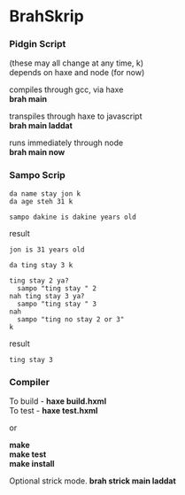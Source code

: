 BrahSkrip
=========

### Pidgin Script  
(these may all change at any time, k)  
depends on haxe and node (for now)  

compiles through gcc, via haxe  
  **brah main**  

transpiles through haxe to javascript  
  **brah main laddat**  

runs immediately through node  
  **brah main now**  

### Sampo Scrip  

````
da name stay jon k
da age steh 31 k

sampo dakine is dakine years old
````
result
````
jon is 31 years old
````

````
da ting stay 3 k

ting stay 2 ya?
  sampo "ting stay " 2
nah ting stay 3 ya?
  sampo "ting stay " 3
nah
  sampo "ting no stay 2 or 3"
k

````
result
````
ting stay 3
````

### Compiler

To build - **haxe build.hxml**  
To test - **haxe test.hxml**  

or  

**make**  
**make test**  
**make install**  

Optional strick mode.
  **brah strick main laddat**  
